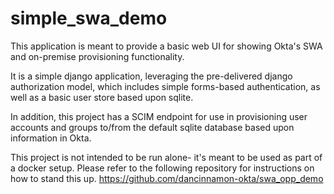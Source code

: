 # simple_swa_demo
This application is meant to provide a basic web UI for showing Okta's SWA and on-premise provisioning functionality.

It is a simple django application, leveraging the pre-delivered django authorization model, which includes simple forms-based authentication, as well as a basic user store based upon sqlite.

In addition, this project has a SCIM endpoint for use in provisioning user accounts and groups to/from the default sqlite database based upon information in Okta.

This project is not intended to be run alone- it's meant to be used as part of a docker setup.  Please refer to the following repository for instructions on how to stand this up.
https://github.com/dancinnamon-okta/swa_opp_demo
